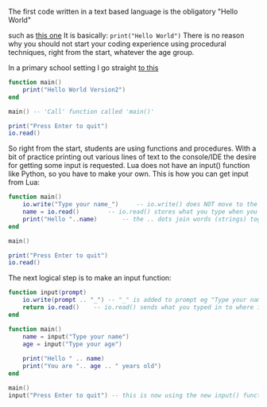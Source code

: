 The first code written in a text based language is the obligatory "Hello World"

such as [this one](/Lua/HelloWorld.lua)
It is basically:
`print("Hello World")`
There is no reason why you should not start your coding experience using procedural techniques, right from the start, whatever the age group.

In a primary school setting
I go straight [to this](/Lua/HelloWorld2.lua")
```lua
function main()
	print("Hello World Version2")
end

main() -- 'Call' function called 'main()'

print("Press Enter to quit")
io.read()
```
So right from the start, students are using functions and procedures.
With a bit of practice printing out various lines of text to the console/IDE the desire for getting some input is requested. Lua does not have an input() function like Python, so you have to make your own.
This is how you can get input from Lua:
```lua
function main()	
	io.write("Type your name_") 	-- io.write() does NOT move to the next line
	name = io.read()		-- io.read() stores what you type when you press Enter
	print("Hello "..name)		-- the .. dots join words (strings) together
end

main()

print("Press Enter to quit")
io.read()
```
The next logical step is to make an input function:
```lua
function input(prompt)
	io.write(prompt .. "_") -- "_" is added to prompt eg "Type your name_"
	return io.read()	-- io.read() sends what you typed in to where it was called
end

function main()
	name = input("Type your name")	
	age = input("Type your age")
	
	print("Hello " .. name)
	print("You are ".. age .. " years old")
end

main()
input("Press Enter to quit") -- this is now using the new input() function
```


